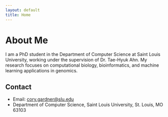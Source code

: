 ```yaml
---
layout: default
title: Home
---
```


   # About Me

   I am a PhD student in the Department of Computer Science at Saint Louis University, working under the supervision of Dr. Tae-Hyuk Ahn. My research focuses on computational biology, bioinformatics, and machine learning applications in genomics.


   ## Contact

   - Email: cory.gardner@slu.edu
   - Department of Computer Science, Saint Louis University, St. Louis, MO 63103
